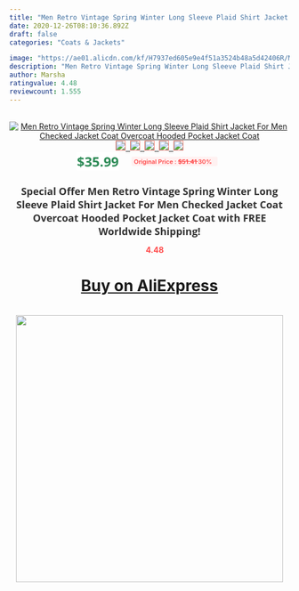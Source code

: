```yaml
---
title: "Men Retro Vintage Spring Winter Long Sleeve Plaid Shirt Jacket For Men Checked Jacket Coat Overcoat Hooded Pocket Jacket Coat"
date: 2020-12-26T08:10:36.892Z
draft: false
categories: "Coats & Jackets"

image: "https://ae01.alicdn.com/kf/H7937ed605e9e4f51a3524b48a5d42406R/Men-Retro-Vintage-Spring-Winter-Long-Sleeve-Plaid-Shirt-Jacket-For-Men-Checked-Jacket-Coat-Overcoat.jpg"
description: "Men Retro Vintage Spring Winter Long Sleeve Plaid Shirt Jacket For Men Checked Jacket Coat Overcoat Hooded Pocket Jacket Coat"
author: Marsha
ratingvalue: 4.48
reviewcount: 1.555
---
```

<br>
<div style="text-align: center;">
<a href="https://s.click.aliexpress.com/e/_AVHOnj" target="_blank" rel="nofollow noopener noreferrer"><img alt="Men Retro Vintage Spring Winter Long Sleeve Plaid Shirt Jacket For Men Checked Jacket Coat Overcoat Hooded Pocket Jacket Coat" class="magnifier-image" src="https://ae01.alicdn.com/kf/H7937ed605e9e4f51a3524b48a5d42406R/Men-Retro-Vintage-Spring-Winter-Long-Sleeve-Plaid-Shirt-Jacket-For-Men-Checked-Jacket-Coat-Overcoat.jpg_640x640.jpg">
<br>
<img style="border:1px solid salmon" src="https://ae01.alicdn.com/kf/H7937ed605e9e4f51a3524b48a5d42406R/Men-Retro-Vintage-Spring-Winter-Long-Sleeve-Plaid-Shirt-Jacket-For-Men-Checked-Jacket-Coat-Overcoat.jpg_120x120.jpg">&nbsp;&nbsp;<img style="border:1px solid salmon" src="https://ae01.alicdn.com/kf/H85e1da7b47974ff293e50be89efdd136d/Men-Retro-Vintage-Spring-Winter-Long-Sleeve-Plaid-Shirt-Jacket-For-Men-Checked-Jacket-Coat-Overcoat.jpg_120x120.jpg">&nbsp;&nbsp;<img style="border:1px solid salmon" src="https://ae01.alicdn.com/kf/Hd3ea75549e1540b39c9b839ec7b7ffb2j/Men-Retro-Vintage-Spring-Winter-Long-Sleeve-Plaid-Shirt-Jacket-For-Men-Checked-Jacket-Coat-Overcoat.jpg_120x120.jpg">&nbsp;&nbsp;<img style="border:1px solid salmon" src="https://ae01.alicdn.com/kf/H47bc692a05654d448a71bb787fc8ed7cv/Men-Retro-Vintage-Spring-Winter-Long-Sleeve-Plaid-Shirt-Jacket-For-Men-Checked-Jacket-Coat-Overcoat.jpg_120x120.jpg">&nbsp;&nbsp;<img style="border:1px solid salmon" src="https://ae01.alicdn.com/kf/H387fcb3ed9114997980eec01a0c58321t/Men-Retro-Vintage-Spring-Winter-Long-Sleeve-Plaid-Shirt-Jacket-For-Men-Checked-Jacket-Coat-Overcoat.jpg_120x120.jpg"></a></div><br0>
<div style="text-align: center;"><span style="background-color: white; border: 0px; box-sizing: border-box; color: seagreen; display: inline-block; font-family: &quot;open sans&quot; , &quot;arial&quot; , &quot;helvetica&quot; , sans-serif , &quot;heiti&quot;; font-size: 24px; font-stretch: inherit; font-weight: 700; line-height: inherit; margin: 0px 10px 0px 0px; padding: 0px; vertical-align: middle;">$35.99 </span>
<span style="background: rgb(255 , 241 , 241); border-radius: 3px; border: 0px; box-sizing: border-box; color: #ff4747; display: inline-block; font-family: inherit; font-size: 12px; font-stretch: inherit; font-style: inherit; font-variant: inherit; font-weight: 600; line-height: inherit; margin: 0px; padding: 2px 5px; transform: scale(0.9); vertical-align: middle;">Original Price : <b style="text-decoration: line-through;">$51.41 </b> 30%&nbsp;&nbsp;</span></div>
<h1 style="color: #333333; display: inline-block; font-family: &quot;open sans&quot; , &quot;arial&quot; , &quot;helvetica&quot; , sans-serif , &quot;heiti&quot;; font-size: 18px; font-stretch: inherit; font-weight: 700; text-align: center;">Special Offer Men Retro Vintage Spring Winter Long Sleeve Plaid Shirt Jacket For Men Checked Jacket Coat Overcoat Hooded Pocket Jacket Coat with FREE Worldwide Shipping!</h1>
<div style="color: #ff4747; text-align: center;">
<img src="https://4.bp.blogspot.com/-M0ZcTcb-5uY/XleCXlxnR4I/AAAAAAAAAEc/OrjgMkXV1oMQFaCRZj5HQwOCBcu3w1FegCPcBGAYYCw/s1600/star.png" style="height: 15px;">&nbsp;<b>4.48</b></div>
<div class="button_cont" align="center"><a class="buynow_a" href="https://s.click.aliexpress.com/e/_AVHOnj" target="_blank" rel="nofollow noopener noreferrer"><H1>Buy on AliExpress</H1></a></div><br>
<div class="separator" style="clear: both; text-align: center;">
<img src="https://lh3.googleusercontent.com/-pTy5HemUv9M/XlePHvY0dAI/AAAAAAAAAE4/0nX5iRUoIWY8eMW9Dpxeirr157OZliDIgCLcBGAsYHQ/s1600/badge.gif" width="480">
</div>
